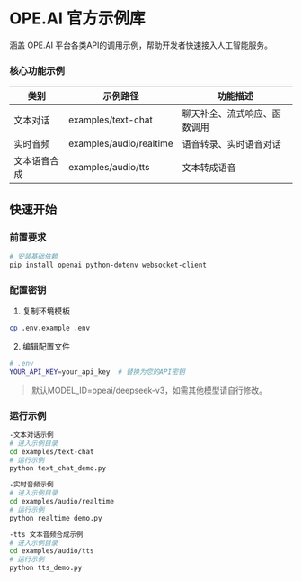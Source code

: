 # OPE.AI 官方示例库

涵盖 OPE.AI 平台各类API的调用示例，帮助开发者快速接入人工智能服务。

### 核心功能示例
| 类别          | 示例路径                                  | 功能描述                     |
|---------------|------------------------------------------|----------------------------|
| 文本对话      | examples/text-chat                       | 聊天补全、流式响应、函数调用 |
| 实时音频      | examples/audio/realtime                  | 语音转录、实时语音对话       |
| 文本语音合成   | examples/audio/tts                       | 文本转成语音               |

## 快速开始

### 前置要求
```bash
# 安装基础依赖
pip install openai python-dotenv websocket-client
```

### 配置密钥
1. 复制环境模板
```bash
cp .env.example .env
```
2. 编辑配置文件
```bash
# .env
YOUR_API_KEY=your_api_key  # 替换为您的API密钥
```

> 默认MODEL_ID=opeai/deepseek-v3，如需其他模型请自行修改。

### 运行示例
```bash
-文本对话示例
# 进入示例目录
cd examples/text-chat
# 运行示例
python text_chat_demo.py

-实时音频示例
# 进入示例目录
cd examples/audio/realtime
# 运行示例
python realtime_demo.py

-tts 文本音频合成示例
# 进入示例目录
cd examples/audio/tts
# 运行示例
python tts_demo.py
```     